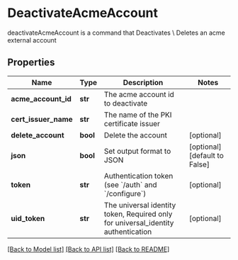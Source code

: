 # DeactivateAcmeAccount

deactivateAcmeAccount is a command that Deactivates \\ Deletes an acme external account
## Properties
Name | Type | Description | Notes
------------ | ------------- | ------------- | -------------
**acme_account_id** | **str** | The acme account id to deactivate | 
**cert_issuer_name** | **str** | The name of the PKI certificate issuer | 
**delete_account** | **bool** | Delete the account | [optional] 
**json** | **bool** | Set output format to JSON | [optional] [default to False]
**token** | **str** | Authentication token (see &#x60;/auth&#x60; and &#x60;/configure&#x60;) | [optional] 
**uid_token** | **str** | The universal identity token, Required only for universal_identity authentication | [optional] 

[[Back to Model list]](../README.md#documentation-for-models) [[Back to API list]](../README.md#documentation-for-api-endpoints) [[Back to README]](../README.md)


